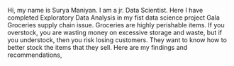 Hi, my name is Surya Maniyan. I am a jr. Data Scientist. Here I have completed Exploratory Data Analysis in my fist data science project Gala Groceries supply chain issue. Groceries are highly perishable items. If you overstock, you are wasting money on excessive storage and waste, but if you understock, then you risk losing customers. They want to know how to better stock the items that they sell. Here are my findings and recommendations,
